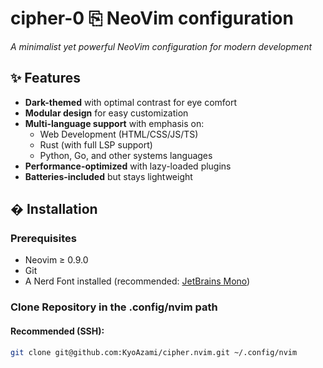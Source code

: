 # cipher-0 ⎘ NeoVim configuration


*A minimalist yet powerful NeoVim configuration for modern development*

## ✨ Features

- **Dark-themed** with optimal contrast for eye comfort
- **Modular design** for easy customization
- **Multi-language support** with emphasis on:
  - Web Development (HTML/CSS/JS/TS)
  - Rust (with full LSP support)
  - Python, Go, and other systems languages
- **Performance-optimized** with lazy-loaded plugins
- **Batteries-included** but stays lightweight

## � Installation

### Prerequisites
- Neovim ≥ 0.9.0
- Git
- A Nerd Font installed (recommended: [JetBrains Mono](https://www.jetbrains.com/lp/mono/))

### Clone Repository in the .config/nvim path

#### Recommended (SSH):
```bash
git clone git@github.com:KyoAzami/cipher.nvim.git ~/.config/nvim
